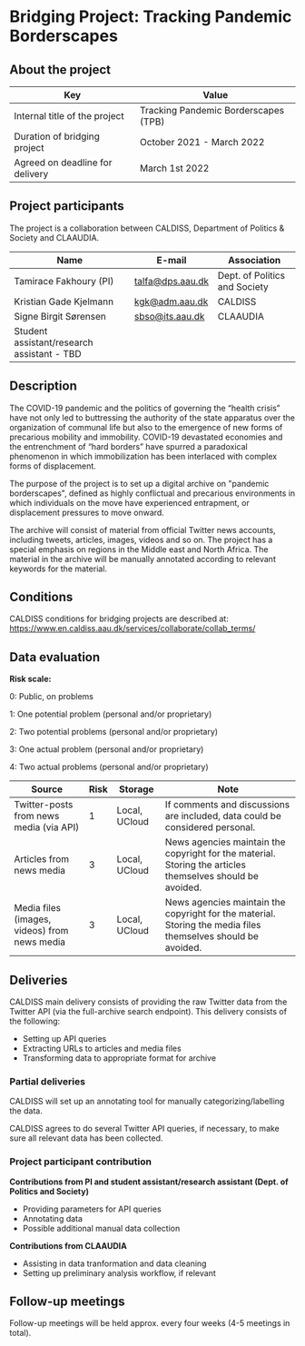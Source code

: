 # Bridging Project: Tracking Pandemic Borderscapes





## About the project

| **Key**                         | **Value**                            |
| ------------------------------- | ------------------------------------ |
| Internal title of the project   | Tracking Pandemic Borderscapes (TPB) |
| Duration of bridging project    | October 2021 - March 2022            |
| Agreed on deadline for delivery | March 1st 2022                       |



## Project participants

The project is a collaboration between CALDISS, Department of Politics & Society and CLAAUDIA.

| **Name**                                   | **E-mail**       | **Association**               |
| ------------------------------------------ | ---------------- | ----------------------------- |
| Tamirace Fakhoury (PI)                     | talfa@dps.aau.dk | Dept. of Politics and Society |
| Kristian Gade Kjelmann                     | kgk@adm.aau.dk   | CALDISS                       |
| Signe Birgit Sørensen                      | sbso@its.aau.dk  | CLAAUDIA                      |
| Student assistant/research assistant - TBD |                  |                               |



## Description

The COVID-19 pandemic and the politics of governing the “health crisis” have not only led to buttressing the authority of the state apparatus over the organization of communal life but also to the emergence of new forms of precarious mobility and immobility. COVID-19 devastated economies and the entrenchment of “hard borders” have spurred a paradoxical phenomenon in which immobilization has been interlaced with complex forms of displacement.

The purpose of the project is to set up a digital archive on "pandemic borderscapes", defined as highly conflictual and precarious environments in which individuals on the move have experienced entrapment, or displacement pressures to move onward.

The archive will consist of material from official Twitter news accounts, including tweets, articles, images, videos and so on. The project has a special emphasis on regions in the Middle east and North Africa. The material in the archive will be manually annotated according to relevant keywords for the material.



## Conditions

CALDISS conditions for bridging projects are described at: https://www.en.caldiss.aau.dk/services/collaborate/collab_terms/



## Data evaluation

**Risk scale:**

0: Public, on problems

1: One potential problem (personal and/or proprietary)

2: Two potential problems (personal and/or proprietary)

3: One actual problem (personal and/or proprietary)

4: Two actual problems (personal and/or proprietary)

| Source                                       | Risk | **Storage**   | **Note**                                                     |
| -------------------------------------------- | ---- | ------------- | ------------------------------------------------------------ |
| Twitter-posts from news media (via API)      | 1    | Local, UCloud | If comments and discussions are included, data could be considered personal. |
| Articles from news media                     | 3    | Local, UCloud | News agencies maintain the copyright for the material. Storing the articles themselves should be avoided. |
| Media files (images, videos) from news media | 3    | Local, UCloud | News agencies maintain the copyright for the material. Storing the media files themselves should be avoided. |



## Deliveries

CALDISS main delivery consists of providing the raw Twitter data from the Twitter API (via the full-archive search endpoint). This delivery consists of the following:

- Setting up API queries
- Extracting URLs to articles and media files
- Transforming data to appropriate format for archive



### Partial deliveries

CALDISS will set up an annotating tool for manually categorizing/labelling the data.

CALDISS agrees to do several Twitter API queries, if necessary, to make sure all relevant data has been collected.



### Project participant contribution

**Contributions from PI and student assistant/research assistant (Dept. of Politics and Society)**

- Providing parameters for API queries
- Annotating data
- Possible additional manual data collection



**Contributions from CLAAUDIA**

- Assisting in data tranformation and data cleaning
- Setting up preliminary analysis workflow, if relevant



## Follow-up meetings

Follow-up meetings will be held approx. every four weeks (4-5 meetings in total).

